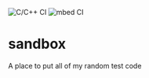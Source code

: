 ![C/C++ CI](https://github.com/jeliser/sandbox/workflows/C/C++%20CI/badge.svg)
![mbed CI](https://github.com/jeliser/sandbox/workflows/mbed%20CI/badge.svg)

sandbox
=======

A place to put all of my random test code


